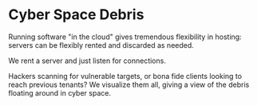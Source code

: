 # Cyber Space Debris

Running software "in the cloud" gives tremendous flexibility in hosting:
servers can be flexibly rented and discarded as needed.

We rent a server and just listen for connections.

Hackers scanning for vulnerable targets, or bona fide clients looking to reach
previous tenants? We visualize them all, giving a view of the
debris floating around in cyber space.

